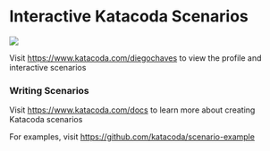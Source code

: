 # Interactive Katacoda Scenarios

[![](http://shields.katacoda.com/katacoda/diegochaves/count.svg)](https://www.katacoda.com/diegochaves "Get your profile on Katacoda.com")

Visit https://www.katacoda.com/diegochaves to view the profile and interactive scenarios

### Writing Scenarios
Visit https://www.katacoda.com/docs to learn more about creating Katacoda scenarios

For examples, visit https://github.com/katacoda/scenario-example
